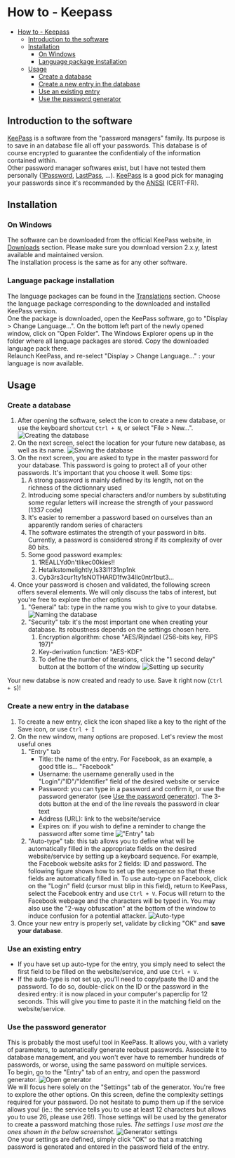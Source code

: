 # How to - Keepass

- [How to - Keepass](#how-to---keepass)
  - [Introduction to the software](#introduction-to-the-software)
  - [Installation](#installation)
    - [On Windows](#on-windows)
    - [Language package installation](#language-package-installation)
  - [Usage](#usage)
    - [Create a database](#create-a-database)
    - [Create a new entry in the database](#create-a-new-entry-in-the-database)
    - [Use an existing entry](#use-an-existing-entry)
    - [Use the password generator](#use-the-password-generator)

## Introduction to the software

[KeePass][website] is a software from the "password managers" family. Its purpose is to save in an database file all off your passwords. This database is of course encrypted to guarantee the confidentialy of the information contained within.  
Other password manager softwares exist, but I have not tested them personally ([1Password][1password], [LastPass][lastpass], ...). [KeePass][website] is a good pick for managing your passwords since it's recommanded by the [ANSSI][anssi] (CERT-FR).

## Installation

### On Windows

The software can be downloaded from the official KeePass website, in [Downloads](https://keepass.info/download.html) section. Please make sure you download version 2.x.y, latest available and maintained version.  
The installation process is the same as for any other software.

### Language package installation

The language packages can be found in the [Translations](https://keepass.info/translations.html) section. Choose the language package corresponding to the downloaded and installed KeePass version.  
One the package is downloaded, open the KeePass software, go to "Display > Change Language...". On the bottom left part of the newly opened window, click on "Open Folder". The Windows Explorer opens up in the folder where all language packages are stored. Copy the downloaded language pack there.  
Relaunch KeePass, and re-select "Display > Change Language..." : your language is now available.

## Usage

### Create a database

1. After opening the software, select the icon to create a new database, or use the keyboard shortcut `Ctrl + N`, or select "File > New...". ![Creating the database](1_creer_base.png)
1. On the next screen, select the location for your future new database, as well as its name. ![Saving the database](2_save_base.png)
1. On the next screen, you are asked to type in the master password for your database. This password is going to protect all of your other passwords. It's important that you choose it well. Some tips:
   1. A strong password is mainly defined by its length, not on the richness of the dictionnary used
   1. Introducing some special characters and/or numbers by substituting some regular letters will increase the strength of your password (1337 code)
   1. It's easier to remember a password based on ourselves than an apparently random series of characters
   1. The software estimates the strength of your password in bits. Currently, a password is considered strong if its complexity of over 80 bits.
   1. Some good password examples:
      1. 1REALLYd0n'tlikec00kies!!
      1. Hetalkstomelightly,Is33l1f31np1nk
      1. Cyb3rs3cur1ty1sNOTHARD1fw34llc0ntr1but3...
1. Once your password is chosen and validated, the following screen offers several elements. We will only discuss the tabs of interest, but you're free to explore the other options
   1. "General" tab: type in the name you wish to give to your databse. ![Naming the database](3_onglet_gnrl.png)
   1. "Security" tab: it's the most important one when creating your database. Its robustness depends on the settings chosen here.
      1. Encryption algorithm: chose "AES/Rijndael (256-bits key, FIPS 197)"
      1. Key-derivation function: "AES-KDF"
      1. To define the number of iterations, click the "1 second delay" button at the bottom of the window ![Setting up security](4_onglet_securite.png)

Your new databse is now created and ready to use. Save it right now (`Ctrl + S`)!

### Create a new entry in the database

1. To create a new entry, click the icon shaped like a key to the right of the Save icon, or use `Ctrl + I`
1. On the new window, many options are proposed. Let's review the most useful ones
   1. "Entry" tab
      * Title: the name of the entry. For Facebook, as an example, a good title is... "Facebook"
      * Username: the username generally used in the "Login"/"ID"/"Identifier" field of the desired website or service
      * Password: you can type in a password and confirm it, or use the password generator (see [Use the password generator](#use-the-password-generator)). The 3-dots button at the end of the line reveals the password in clear text
      * Address (URL): link to the website/service
      * Expires on: if you wish to define a reminder to change the password after some time !["Entry" tab](5_nvl_entree_onglet_entree.png)
    1. "Auto-type" tab: this tab allows you to define what will be automatically filled in the appropriate fields on the desired website/service by setting up a keyboard sequence. For example, the Facebook website asks for 2 fields: ID and password. The following figure shows how to set up the sequence so that these fields are automatically filled in. To use auto-type on Facebook, click on the "Login" field (cursor must blip in this field), return to KeePass, select the Facebook entry and use `Ctrl + V`. Focus will return to the Facebook webpage and the characters will be typed in. You may also use the "2-way obfuscation" at the bottom of the window to induce confusion for a potential attacker. ![Auto-type](6_nvl_entree_saisie_auto.png)
1. Once your new entry is properly set, validate by clicking "OK" and **save your database**.

### Use an existing entry

* If you have set up auto-type for the entry, you simply need to select the first field to be filled on the website/service, and use `Ctrl + V`.
* If the auto-type is not set up, you'll need to copy/paste the ID and the password. To do so, double-click on the ID or the password in the desired entry: it is now placed in your computer's paperclip for 12 seconds. This will give you time to paste it in the matching field on the website/service.

### Use the password generator

This is probably the most useful tool in KeePass. It allows you, with a variety of parameters, to automatically generate reobust passwords. Associate it to database management, and you won't ever have to remember hundreds of passwords, or worse, using the same password on multiple services.  
To begin, go to the "Entry" tab of an entry, and open the password generator. ![Open generator](7_ouvrir_generateur.png)  
We will focus here solely on the "Settings" tab of the generator. You're free to explore the other options. On this screen, define the complexity settings required for your password. Do not hesitate to pump them up if the service allows you! (ie.: the service tells you to use at least 12 characters but allows you to use 26, please use 26!). Those settings will be used by the generator to create a password matching those rules. _The settings I use most are the ones shown in the below screenshot._ ![Generator settings](8_parametres_generateur.png)  
One your settings are defined, simply click "OK" so that a matching password is generated and entered in the password field of the entry.


[website]: https://keepass.info
[1password]: https://1password.com/
[lastpass]: https://www.lastpass.com/fr
[anssi]: https://www.ssi.gouv.fr/